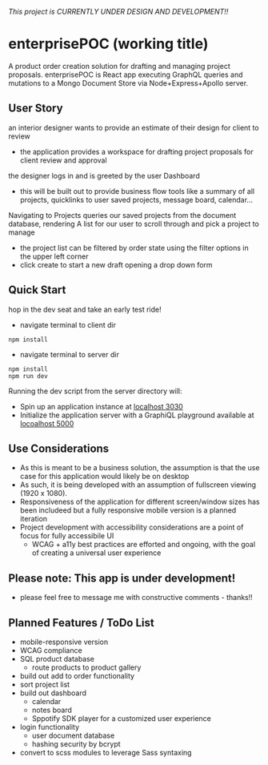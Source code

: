*This project is CURRENTLY UNDER DESIGN AND DEVELOPMENT!!*

# enterprisePOC (working title)
A product order creation solution for drafting and managing project proposals.
enterprisePOC is React app executing GraphQL queries and mutations to a Mongo Document Store via Node+Express+Apollo server.


## User Story
an interior designer wants to provide an estimate of their design for client to review
- the application provides a workspace for drafting project proposals for client review and approval

the designer logs in and is greeted by the user Dashboard
- this will be built out to provide business flow tools like a summary of all projects, quicklinks to user saved projects, message board, calendar...

Navigating to Projects queries our saved projects from the document database, rendering A list for our user to scroll through and pick a project to manage
- the project list can be filtered by order state using the filter options in the upper left corner
- click create to start a new draft opening a drop down form


## Quick Start
hop in the dev seat and take an early test ride!

- navigate terminal to client dir
```
npm install

```

- navigate terminal to server dir
```
npm install
npm run dev

```

Running the dev script from the server directory will:
- Spin up an application instance at [localhost 3030](http://localhost:3030)
- Initialize the application server with a GraphiQL playground available at [locoalhost 5000](http://localhost:5000/graphql)


## Use Considerations
- As this is meant to be a business solution, the assumption is that the use case for this application would likely be on desktop 
- As such, it is being developed with an assumption of fullscreen viewing (1920 x 1080).
- Responsiveness of the application for different screen/window sizes has been includeed but a fully responsive mobile version is a planned iteration
- Project development with accessibility considerations are a point of focus for fully accessibile UI
  - WCAG + a11y best practices are efforted and ongoing, with the goal of creating a universal user experience 


## Please note: This app is under development!
- please feel free to message me with  constructive comments - thanks!!


## Planned Features / ToDo List
- mobile-responsive version
- WCAG compliance
- SQL product database
  - route products to product gallery
- build out add to order functionality
- sort project list
- build out dashboard         
  - calendar
  - notes board
  - Sppotify SDK player for a customized user experience
- login functionality 
  - user document database
  - hashing security by bcrypt
- convert to scss modules to leverage Sass syntaxing
